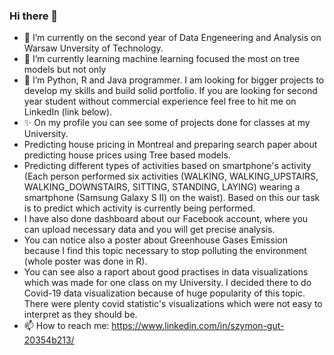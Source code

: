 ### Hi there 👋



- 🔭 I’m currently on the second year of Data Engeneering and Analysis on Warsaw Unversity of Technology.
- 🌱 I’m currently learning machine learning focused the most on tree models but not only
- 👯 I’m Python, R and Java programmer. I am looking for bigger projects to develop my skills and build solid portfolio. If you are looking for second year student without commercial experience feel free to hit me on LinkedIn (link below).
- ✨ On my profile you can see some of projects done for classes at my University.
- Predicting house pricing in Montreal and preparing search paper about predicting house prices using Tree based models. 
- Predicting different types of activities based on smartphone's activity (Each person performed six activities (WALKING, WALKING_UPSTAIRS, WALKING_DOWNSTAIRS, SITTING, STANDING, LAYING) wearing a smartphone (Samsung Galaxy S II) on the waist). Based on this our task is to predict which activity  is currently being performed. 
- I have also done dashboard about our Facebook account, where you can upload necessary data and you will get precise analysis. 
- You can notice also a poster about Greenhouse Gases Emission because I find this topic necessary to stop polluting the environment (whole poster was done in R). 
- You can see also a raport about good practises in data visualizations which was made for one class on my University. I decided there to do Covid-19 data visualization because of huge popularity of this topic. There were plenty covid statistic's visualizations which were not easy to interpret as they should be.
- 📫 How to reach me: https://www.linkedin.com/in/szymon-gut-20354b213/
